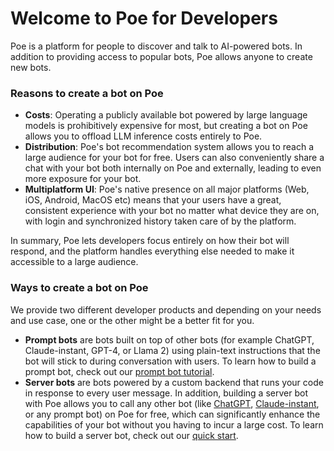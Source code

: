 # Welcome to Poe for Developers

Poe is a platform for people to discover and talk to AI-powered bots. In addition to providing access to popular bots, Poe allows anyone to create new bots.

### Reasons to create a bot on Poe

* **Costs**: Operating a publicly available bot powered by large language models is prohibitively expensive for most, but creating a bot on Poe allows you to offload LLM inference costs entirely to Poe.
* **Distribution**: Poe's bot recommendation system allows you to reach a large audience for your bot for free. Users can also conveniently share a chat with your bot both internally on Poe and externally, leading to even more exposure for your bot.
* **Multiplatform UI**: Poe's native presence on all major platforms (Web, iOS, Android, MacOS etc) means that your users have a great, consistent experience with your bot no matter what device they are on, with login and synchronized history taken care of by the platform.

In summary, Poe lets developers focus entirely on how their bot will respond, and the platform handles everything else needed to make it accessible to a large audience.

### Ways to create a bot on Poe

We provide two different developer products and depending on your needs and use case, one or the other might be a better fit for you.

* **Prompt bots** are bots built on top of other bots (for example ChatGPT, Claude-instant, GPT-4, or Llama 2) using plain-text instructions that the bot will stick to during conversation with users. To learn how to build a prompt bot, check out our [prompt bot tutorial](prompt-bots/how-to-create-a-prompt-bot.md).
* **Server bots** are bots powered by a custom backend that runs your code in response to every user message. In addition, building a server bot with Poe allows you to call any other bot (like [ChatGPT](https://poe.com/ChatGPT), [Claude-instant](https://poe.com/Claude-instant), or any prompt bot) on Poe for free, which can significantly enhance the capabilities of your bot without you having to incur a large cost. To learn how to build a server bot, check out our [quick start](server-bots/quick-start.md).
